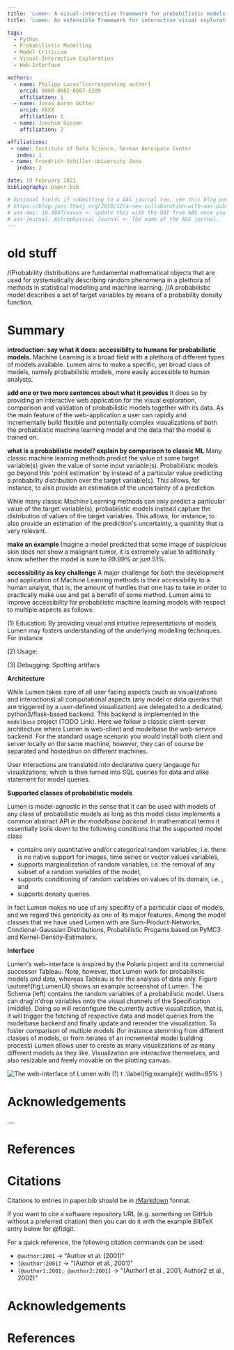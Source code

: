 ```yaml
---
title: 'Lumen: A visual-interactive framework for probabilistic models'
title: 'Lumen: An extensible Framework for interactive visual exploration of probabilistic models together with data'

tags:
  - Python
  - Probabilistic Modelling
  - Model Criticism
  - Visual-Interactive Exploration
  - Web-Interface

authors:
  - name: Philipp Lucas^[corresponding author]
    orcid: 0000-0002-6687-8209
    affiliation: 1
  - name: Jonas Aaron Gütter
    orcid: XXXX
    affiliation: 1
  - name: Joachim Giesen
    affiliation: 2

affiliations:
 - name: Institute of Data Science, German Aerospace Center
   index: 1
 - name: Friedrich-Schiller-University Jena
   index: 2

date: 19 February 2021
bibliography: paper.bib

# Optional fields if submitting to a AAS journal too, see this blog post:
# https://blog.joss.theoj.org/2018/12/a-new-collaboration-with-aas-publishing
# aas-doi: 10.3847/xxxxx <- update this with the DOI from AAS once you know it.
# aas-journal: Astrophysical Journal <- The name of the AAS journal.
---
```


# old stuff

//Probability distributions are fundamental mathematical objects that are used for systematically describing random phenomena in a plethora of methods in statistical modelling and machine learning.
//A probabilistic model describes a set of target variables by means of a probability density function.

# Summary

**introduction: say what it does: accessibilty to humans for probabilistic models.**
Machine Learning is a broad field with a plethora of different types of models available.
Lumen aims to make a specific, yet broad class of models, namely probabilistic models, more easily accessible to human analysts. 

**add one or two more sentences about what it provides**
It does so by providing an interactive web application for the visual exploration, comparison and validation of probabilistic models together with its data. 
As the main feature of the web-application a user can rapidly and incrementally build flexible and potentially complex visualizations of both the probabilistic machine learning model and the data that the model is trained on. 

**what is a probabilistic model? explain by comparison to classic ML**
Many classic machine learning methods predict the value of some target variable(s) given the value of some input variable(s).
Probabilistic models go beyond this 'point estimation' by instead of a particular value predicting a probability distribution over the target variable(s).
This allows, for instance, to also provide an estimation of the uncertainty of a prediction. 

While many classic Machine Learning methods can only predict a particular value of the target variable(s), probabilistic models instead capture the distribution of values of the target variables. 
This allows, for instance, to also provide an estimation of the prediction's uncertainty, a quanitity that is very relevant.

**make an example**
Imagine a model predicted that some image of suspicious skin does _not_ show a malignant tumor, it is extremely value to aditionally know whether the model is sure to 99.99% or just 51%.

**accessibility as key challenge**
A major challenge for both the development and application of Machine Learning methods is their accessibility to a human analyst, that is, the amount of hurdles that one has to take in order to practically make use and get a benefit of some method.
Lumen aims to improve accessibility for probabilistic machine learning models with respect to multiple aspects as follows:

(1) Education: By providing visual and intuitive representations of models Lumen may fosters understanding of the underlying modelling techniques. For instance

(2) Usage: 

(3) Debugging: Spotting artifacs

**Architecture**

While Lumen takes care of all user facing aspects (such as visualizations and interactions) all computational aspects  (any model or data queries that are triggered by a user-defined visualization) are delegated to a dedicated, python3/flask-based backend.
This backend is implemented in the `modelbase` project (TODO Link).
Here we follow a classic client-server architecture where Lumen is web-client and modelbase the web-service backend. For the standard usage scenario you would install both client and server locally on the same machine, however, they can of course be separated and hosted/run on different machines.

User interactions are translated into declarative query langauge for visualizations, which is then turned into SQL queries for data and alike statement for model queries.

**Supported classes of probabilistic models**

Lumen is model-agnostic in the sense that it can be used with models of any class of probabilistic models as long as this model class implements a common abstract API *in the modelbase backend*. 
In mathematical terms it essentially boils down to the following conditions that the supported model class

 * contains only quantitative and/or categorical random variables, i.e. there is no native support for images, time series or vector values variables, 
 * supports marginalization of random variables, i.e. the removal of any subset of a random variables of the model, 
 * supports conditioning of random variables on values of its domain, i.e. , and
 * supports density queries.

In fact Lumen makes no use of any specifity of a particular class of models, and we regard this genericity as one of its major features. Among the model classes that we have used Lumen with are Sum-Product-Networks, Condional-Gaussian Distributions, Probabilistic Progams based on PyMC3 and Kernel-Density-Estimators.

**Interface**

Lumen's  web-interface is inspired by the Polaris project and its commercial successor Tableau.
Note, however, that Lumen work for probabilistic models _and_ data, whereas Tableau is for the analysis of data only.
Figure \autoref{fig:LumenUI} shows an example screenshot of Lumen.
The Schema (left) contains the random variables of a probabilistic model. Users can drag'n'drop variables onto the visual channels of the Specification (middle).
Doing so will reconfigure the currently active visualization, that is, it will trigger the fetching of respective data and model queries from the modelbase backend and finally update and rerender the visualization.
To foster comparison of multiple models (for instance stemming from different classes of models, or from iterates of an incremental model building process) Lumen allows user to create as many visualizations of as many different models as they like.
Visualization are interactive themselves, and also resizable and freely movable on the plotting canvas.

![The web-interface of Lumen with (1) t .\label{fig:example}](LumenUI.png){ width=85% }

# Acknowledgements

....

# References



# Citations

Citations to entries in paper.bib should be in
[rMarkdown](http://rmarkdown.rstudio.com/authoring_bibliographies_and_citations.html)
format.

If you want to cite a software repository URL (e.g. something on GitHub without a preferred
citation) then you can do it with the example BibTeX entry below for @fidgit.

For a quick reference, the following citation commands can be used:
- `@author:2001`  ->  "Author et al. (2001)"
- `[@author:2001]` -> "(Author et al., 2001)"
- `[@author1:2001; @author2:2001]` -> "(Author1 et al., 2001; Author2 et al., 2002)"

# Acknowledgements

# References
